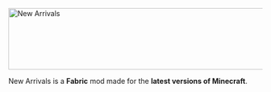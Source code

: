 <p><img src="https://i.imgur.com/1x8oJm7.png" alt="New Arrivals" width="1903" height="122" /></p>
<p>New Arrivals is a&nbsp;<strong>Fabric</strong> mod made for the&nbsp;<strong>latest versions of Minecraft</strong>.</p>
